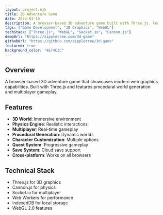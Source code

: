 ```yaml
---
layout: project.njk
title: 3D Adventure Game
date: 2024-03-16
description: A browser-based 3D adventure game built with Three.js. Features procedural world generation, physics-based gameplay, and multiplayer support.
tags: ["Game Development", "3D Graphics", "WebGL"]
techStack: ["Three.js", "WebGL", "Socket.io", "Cannon.js"]
demoUrl: "https://aippletree.com/3d-game"
githubUrl: "https://github.com/aippletree/3d-game"
featured: true
background_color: "#E74C3C"
---
```


## Overview

A browser-based 3D adventure game that showcases modern web graphics capabilities. Built with Three.js and features procedural world generation and multiplayer gameplay.

## Features

- **3D World**: Immersive environment
- **Physics Engine**: Realistic interactions
- **Multiplayer**: Real-time gameplay
- **Procedural Generation**: Dynamic worlds
- **Character Customization**: Multiple options
- **Quest System**: Progressive gameplay
- **Save System**: Cloud save support
- **Cross-platform**: Works on all browsers

## Technical Stack

- Three.js for 3D graphics
- Cannon.js for physics
- Socket.io for multiplayer
- Web Workers for performance
- IndexedDB for local storage
- WebGL 2.0 features
